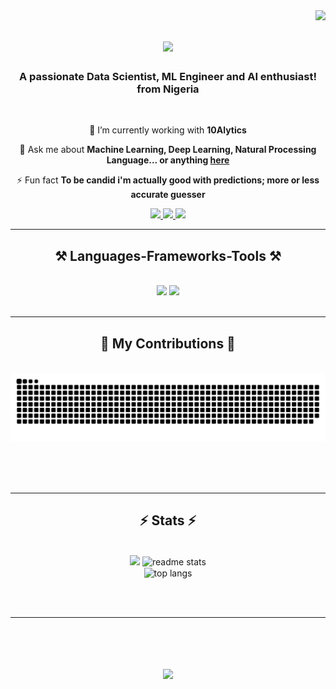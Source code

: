 <img align="right" src="https://visitor-badge.laobi.icu/badge?page_id=oluwafemidan.oluwafemidan" />

<h1 align="center">
    <img src="https://readme-typing-svg.herokuapp.com/?font=Righteous&size=35&center=true&vCenter=true&width=500&height=70&duration=4000&lines=Hi+There!+👋;+I'm+Ajala+Oluwafemi+Daniel!;" />
</h1>

<h3 align="center">A passionate Data Scientist, ML Engineer and AI enthusiast! from Nigeria </h3>

<br/>

<div align="center">
 
 🔭 I’m currently working with **10Alytics**
 
💬 Ask me about **Machine Learning, Deep Learning, Natural Processing Language... or anything [here](https://github.com/oluwafemidan/oluwafemidan/issues)**

⚡ Fun fact **To be candid i'm actually good with predictions; more or less accurate guesser**

 </div>

<div align="center"> 
  <a href="mailto:ajalaoluwafemidaniel@gmail.com">
    <img src="https://img.shields.io/badge/Gmail-333333?style=for-the-badge&logo=gmail&logoColor=red" />
  </a>
  <a href="https://linkedin.com/in/oluwafemidanielajala/" target="_blank">
    <img src="https://img.shields.io/badge/LinkedIn-0077B5?style=for-the-badge&logo=linkedin&logoColor=white" target="_blank" />
  </a>
  <a href="https://twitter.com/ajala14055" target="_blank">
     <img src="https://img.shields.io/badge/X-333333?style=for-the-badge&logo=X&logoColor=white" target="_blank" /> <!-- sqlite, safari, google-chrome are other good icon options -->
  </a>
</div>

 <hr/>
 
<h2 align="center">⚒️ Languages-Frameworks-Tools ⚒️</h2>
<br/>
<div align="center">
    <img src="https://skillicons.dev/icons?i=py,pytorc,pycharm,html,css,vscode,github,figma,anaconda,git,r,selenium" />
    <img src="https://skillicons.dev/icons?i=autocad,python,docker,fastapi,github,githubactions,heroku,ai,opencv,postgres,regex,sklearn,mysql,flask,tensorflow" /><br>
</div>

<br/>
<hr/>

<div align="center">
  <h2>🐍 My Contributions 🐍</h2>
  <br>
  <img alt="snake eating my contributions" src="https://raw.githubusercontent.com/oluwafemidan/oluwafemidan/output/github-contribution-grid-snake.svg" />
  
  <br/><br/><br/>
</div>

<hr/>

<h2 align="center">⚡ Stats ⚡</h2>
<br>
<div align=center>
  <img height="200px" src="https://github-readme-stats.vercel.app/api?username=oluwafemidan20&hide_border=true&show_icons=true&count_private=true&theme=gruvbox&bg_color=151515">
  <img width=390 src="https://github-readme-stats-oluwafemidan.vercel.app/api?username=oluwafemidan&count_private=true&show_icons=true&theme=react&rank_icon=github&border_radius=10" alt="readme stats" />
  <br/>
  <img width=325 align="center" src="https://github-readme-stats-oluwafemidan.vercel.app/api/top-langs/?username=oluwafemidan&langs_count=8&layout=compact&theme=react&border_radius=10&size_weight=0.5&count_weight=0.5&exclude_repo=github-readme-stats" alt="top langs" />
</div>

<br/><br/>

<hr/>

<br/>

<h1 align="center">
    <img src="https://readme-typing-svg.herokuapp.com/?font=Righteous&size=35&center=true&vCenter=true&width=500&height=70&duration=4000&lines=Thanks+for+visiting!+👋;+Message+me+on+Linkedin!;+I'm+always+down+to+collab+:)" />
</h1>


<br/>


